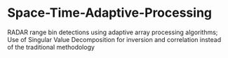 # Space-Time-Adaptive-Processing
RADAR range bin detections using adaptive array processing algorithms;
Use of Singular Value Decomposition for inversion and correlation instead of the traditional methodology

